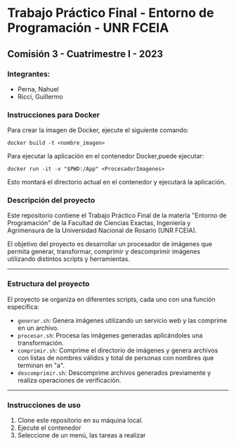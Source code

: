
# Trabajo Práctico Final - Entorno de Programación - UNR FCEIA

## Comisión 3 - Cuatrimestre I - 2023

### Integrantes:
- Perna, Nahuel
- Ricci, Guillermo


### Instrucciones para Docker

Para crear la imagen de Docker, ejecute el siguiente comando:

    docker build -t <nombre_imagen>
  
  
Para ejecutar la aplicación en el contenedor Docker,puede ejecutar:

    docker run -it -v "$PWD:/App" <ProcesadorImagenes>

Esto montará el directorio actual en el contenedor y ejecutará la aplicación.



### Descripción del proyecto

Este repositorio contiene el Trabajo Práctico Final de la materia "Entorno de Programación" de la Facultad de Ciencias Exactas, Ingeniería y Agrimensura de la Universidad Nacional de Rosario (UNR FCEIA).

El objetivo del proyecto es desarrollar un procesador de imágenes que permita generar, transformar, comprimir y descomprimir imágenes utilizando distintos scripts y herramientas.

---

### Estructura del proyecto

El proyecto se organiza en diferentes scripts, cada uno con una función específica:

- `generar.sh`: Genera imágenes utilizando un servicio web y las comprime en un archivo.
- `procesar.sh`: Procesa las imágenes generadas aplicándoles una transformación.
- `comprimir.sh`: Comprime el directorio de imágenes y genera archivos con listas de nombres válidos y total de personas con nombres que terminan en "a".
- `descomprimir.sh`: Descomprime archivos generados previamente y realiza operaciones de verificación.

---

### Instrucciones de uso

1. Clone este repositorio en su máquina local.
2. Ejecute el contenedor
3. Seleccione de un menú, las tareas a realizar


